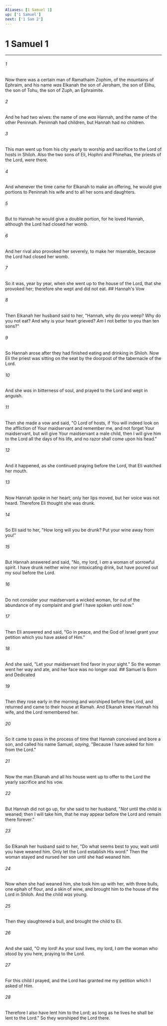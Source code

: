 ```yaml
---
Aliases: [1 Samuel 1]
up: ['1 Samuel']
next: ['1 Sam 2']
---
```

# 1 Samuel 1

***


###### 1 
Now there was a certain man of Ramathaim Zophim, of the mountains of Ephraim, and his name _was_ Elkanah the son of Jeroham, the son of Elihu, the son of Tohu, the son of Zuph, an Ephraimite. 

###### 2 
And he had two wives: the name of one _was_ Hannah, and the name of the other Peninnah. Peninnah had children, but Hannah had no children. 

###### 3 
This man went up from his city yearly to worship and sacrifice to the Lord of hosts in Shiloh. Also the two sons of Eli, Hophni and Phinehas, the priests of the Lord, _were_ there. 

###### 4 
And whenever the time came for Elkanah to make an offering, he would give portions to Peninnah his wife and to all her sons and daughters. 

###### 5 
But to Hannah he would give a double portion, for he loved Hannah, although the Lord had closed her womb. 

###### 6 
And her rival also provoked her severely, to make her miserable, because the Lord had closed her womb. 

###### 7 
So it was, year by year, when she went up to the house of the Lord, that she provoked her; therefore she wept and did not eat. ## Hannah's Vow 

###### 8 
Then Elkanah her husband said to her, "Hannah, why do you weep? Why do you not eat? And why is your heart grieved? _Am_ I not better to you than ten sons?" 

###### 9 
So Hannah arose after they had finished eating and drinking in Shiloh. Now Eli the priest was sitting on the seat by the doorpost of the tabernacle of the Lord. 

###### 10 
And she _was_ in bitterness of soul, and prayed to the Lord and wept in anguish. 

###### 11 
Then she made a vow and said, "O Lord of hosts, if You will indeed look on the affliction of Your maidservant and remember me, and not forget Your maidservant, but will give Your maidservant a male child, then I will give him to the Lord all the days of his life, and no razor shall come upon his head." 

###### 12 
And it happened, as she continued praying before the Lord, that Eli watched her mouth. 

###### 13 
Now Hannah spoke in her heart; only her lips moved, but her voice was not heard. Therefore Eli thought she was drunk. 

###### 14 
So Eli said to her, "How long will you be drunk? Put your wine away from you!" 

###### 15 
But Hannah answered and said, "No, my lord, I _am_ a woman of sorrowful spirit. I have drunk neither wine nor intoxicating drink, but have poured out my soul before the Lord. 

###### 16 
Do not consider your maidservant a wicked woman, for out of the abundance of my complaint and grief I have spoken until now." 

###### 17 
Then Eli answered and said, "Go in peace, and the God of Israel grant your petition which you have asked of Him." 

###### 18 
And she said, "Let your maidservant find favor in your sight." So the woman went her way and ate, and her face was no longer _sad._ ## Samuel Is Born and Dedicated 

###### 19 
Then they rose early in the morning and worshiped before the Lord, and returned and came to their house at Ramah. And Elkanah knew Hannah his wife, and the Lord remembered her. 

###### 20 
So it came to pass in the process of time that Hannah conceived and bore a son, and called his name Samuel, _saying,_ "Because I have asked for him from the Lord." 

###### 21 
Now the man Elkanah and all his house went up to offer to the Lord the yearly sacrifice and his vow. 

###### 22 
But Hannah did not go up, for she said to her husband, "_Not_ until the child is weaned; then I will take him, that he may appear before the Lord and remain there forever." 

###### 23 
So Elkanah her husband said to her, "Do what seems best to you; wait until you have weaned him. Only let the Lord establish His word." Then the woman stayed and nursed her son until she had weaned him. 

###### 24 
Now when she had weaned him, she took him up with her, with three bulls, one ephah of flour, and a skin of wine, and brought him to the house of the Lord in Shiloh. And the child _was_ young. 

###### 25 
Then they slaughtered a bull, and brought the child to Eli. 

###### 26 
And she said, "O my lord! As your soul lives, my lord, I _am_ the woman who stood by you here, praying to the Lord. 

###### 27 
For this child I prayed, and the Lord has granted me my petition which I asked of Him. 

###### 28 
Therefore I also have lent him to the Lord; as long as he lives he shall be lent to the Lord." So they worshiped the Lord there.
